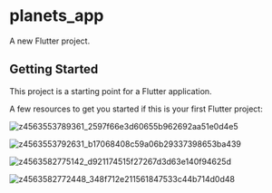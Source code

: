 # planets_app

A new Flutter project.

## Getting Started

This project is a starting point for a Flutter application.

A few resources to get you started if this is your first Flutter project:

![z4563553789361_2597f66e3d60655b962692aa51e0d4e5](https://github.com/ChiAnh2409/GiuaKyAS/assets/118975118/d5d183fc-1bed-4867-87b9-a15ce70a0e88)

![z4563553792631_b17068408c59a06b29337398653ba439](https://github.com/ChiAnh2409/GiuaKyAS/assets/118975118/2c481ba1-1ef2-46e4-9395-7afee4ce4aab)

![z4563582775142_d921174515f27267d3d63e140f94625d](https://github.com/ChiAnh2409/GiuaKyAS/assets/118975118/198a028d-5301-422f-842c-a541627d62c2)

![z4563582772448_348f712e211561847533c44b714d0d48](https://github.com/ChiAnh2409/GiuaKyAS/assets/118975118/a9454529-467a-4ffa-af3d-325587a9ba91)
